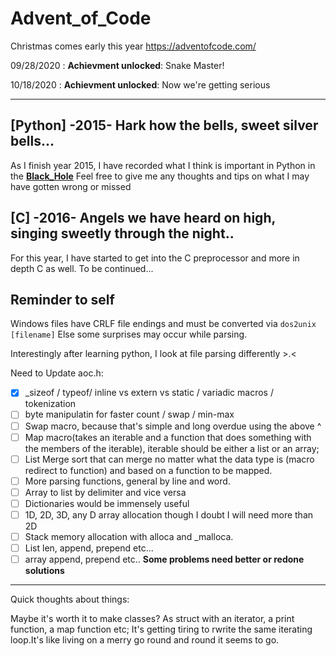 # Advent_of_Code
Christmas comes early this year
https://adventofcode.com/

09/28/2020 : **Achievment unlocked**: Snake Master!

10/18/2020 : **Achievment unlocked**: Now we're getting serious

---

## [Python] -2015- Hark how the bells, sweet silver bells...

As I finish year 2015, I have recorded what I think is important in Python in the **[Black_Hole][0]**
Feel free to give me any thoughts and tips on what I may have gotten wrong or missed


## [C] -2016- Angels we have heard on high, singing sweetly through the night..

For this year, I have started to get into the C preprocessor and more in depth C as well. To be continued...

## Reminder to self

Windows files have CRLF file endings and must be converted via `dos2unix [filename]`
Else some surprises may occur while parsing.

Interestingly after learning python, I look at file parsing differently >.<

Need to Update aoc.h:

 - [x] _sizeof / typeof/ inline vs extern vs static / variadic macros / tokenization
 - [ ] byte manipulatin for  faster count / swap / min-max
 - [ ] Swap macro, because that's simple and long overdue using the above ^
 - [ ] Map macro(takes an iterable and a function that does something with the members of the iterable), iterable should be either a list or an array;
 - [ ] List Merge sort that can merge no matter what the data type is (macro redirect to function) and based on a function to be mapped.
 - [ ] More parsing functions, general by line and word.
 - [ ] Array to list by delimiter and vice versa
 - [ ] Dictionaries would be immensely useful
 - [ ] 1D, 2D, 3D, any D array allocation though I doubt I will need more than 2D
 - [ ] Stack memory allocation with alloca and _malloca.
 - [ ] List len, append, prepend etc...
 - [ ] array append, prepend etc..
**Some problems need better or redone solutions**
---
Quick thoughts about things:

Maybe it's worth it to make classes? As struct with an iterator, a print function, a map function etc; It's getting tiring to rwrite the same iterating loop.It's like living on a merry go round and round it seems to go.

[0]:https://github.com/FlavorlessQuark/Black_Hole/tree/master/Quarks
